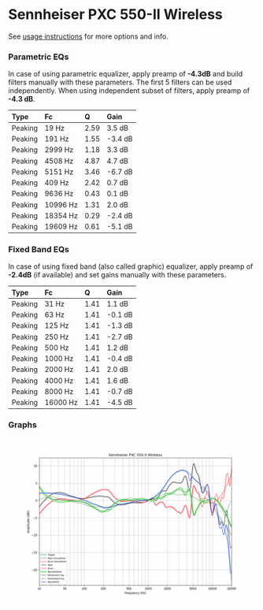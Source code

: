 # Sennheiser PXC 550-II Wireless
See [usage instructions](https://github.com/jaakkopasanen/AutoEq#usage) for more options and info.

### Parametric EQs
In case of using parametric equalizer, apply preamp of **-4.3dB** and build filters manually
with these parameters. The first 5 filters can be used independently.
When using independent subset of filters, apply preamp of **-4.3 dB**.

| Type    | Fc       |    Q | Gain    |
|:--------|:---------|:-----|:--------|
| Peaking | 19 Hz    | 2.59 | 3.5 dB  |
| Peaking | 191 Hz   | 1.55 | -3.4 dB |
| Peaking | 2999 Hz  | 1.18 | 3.3 dB  |
| Peaking | 4508 Hz  | 4.87 | 4.7 dB  |
| Peaking | 5151 Hz  | 3.46 | -6.7 dB |
| Peaking | 409 Hz   | 2.42 | 0.7 dB  |
| Peaking | 9636 Hz  | 0.43 | 0.1 dB  |
| Peaking | 10996 Hz | 1.31 | 2.0 dB  |
| Peaking | 18354 Hz | 0.29 | -2.4 dB |
| Peaking | 19609 Hz | 0.61 | -5.1 dB |

### Fixed Band EQs
In case of using fixed band (also called graphic) equalizer, apply preamp of **-2.4dB**
(if available) and set gains manually with these parameters.

| Type    | Fc       |    Q | Gain    |
|:--------|:---------|:-----|:--------|
| Peaking | 31 Hz    | 1.41 | 1.1 dB  |
| Peaking | 63 Hz    | 1.41 | -0.1 dB |
| Peaking | 125 Hz   | 1.41 | -1.3 dB |
| Peaking | 250 Hz   | 1.41 | -2.7 dB |
| Peaking | 500 Hz   | 1.41 | 1.2 dB  |
| Peaking | 1000 Hz  | 1.41 | -0.4 dB |
| Peaking | 2000 Hz  | 1.41 | 2.0 dB  |
| Peaking | 4000 Hz  | 1.41 | 1.6 dB  |
| Peaking | 8000 Hz  | 1.41 | -0.7 dB |
| Peaking | 16000 Hz | 1.41 | -4.5 dB |

### Graphs
![](./Sennheiser%20PXC%20550-II%20Wireless.png)